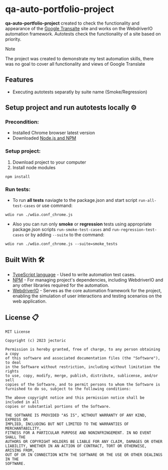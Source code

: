 # qa-auto-portfolio-project

**qa-auto-portfolio-project** created to check the functionality and appearance of the [Google Transalte](https://translate.google.com/) site and works on the WebdriverIO automation framework. Autotests check the functionality of a site based on priority. <!--In addition to functional tests, there are also non-functional tests for checking appearance by comparing screenshots (UI Regression Tests)-->

> [!NOTE]
> The project was created to demonstrate my test automation skills, there was no goal to cover all functionality and views of Google Translate

## Features 
- Executing autotests separatly by suite name (Smoke/Regression<!-- /UI Comparison-->)
<!-- - Running tests on Chrome and Firefox browsers
- UI Comparison autotests that allows to compare current view with predefined scrennshot 
ADD UI COMPARISON PHOTO
- Remote autotests run on CircleCI -->

## Setup project and run autotests locally ⚙️
### Precondition:
- Installed Chrome browser latest version
- Downloaded [Node.js and NPM](https://radixweb.com/blog/installing-npm-and-nodejs-on-windows-and-mac)

### Setup project:
1. Download project to your computer
2. Install node modules
```
npm install
```

### Run tests:
<!-- (Add command for starting from dif browsers later) -->
- To run **all tests** naviagte to the package.json and start script `run-all-test-cases` or use command:
```
wdio run ./wdio.conf_chrome.js
```

- Also you can run only **smoke** or **regression** tests using appropriate package.json scripts `run-smoke-test-cases` and `run-regression-test-cases` or by adding `--suite` to the command:
```
wdio run ./wdio.conf_chrome.js --suite=smoke_tests
```
<!-- ADD UI REGRESSION LATER -->

## Built With 🛠
- [TypeScript language](https://www.typescriptlang.org/) - Used to write automation test cases.
- [NPM](https://www.npmjs.com/) - For managing project's dependencies, including WebdriverIO and any other libraries required for the automation.
- [WebdriverIO](https://webdriver.io/uk/) - Serves as the core automation framework for the project, enabling the simulation of user interactions and testing scenarios on the web application.
<!-- - [Pixelmatch library](https://github.com/mapbox/pixelmatch) - is utilized for visual regression testing. It allows to compare screenshots of your app UI, detecting any unexpected visual differences. -->

## License 📋

```
MIT License

Copyright (c) 2023 jectoric

Permission is hereby granted, free of charge, to any person obtaining a copy
of this software and associated documentation files (the "Software"), to deal
in the Software without restriction, including without limitation the rights
to use, copy, modify, merge, publish, distribute, sublicense, and/or sell
copies of the Software, and to permit persons to whom the Software is
furnished to do so, subject to the following conditions:

The above copyright notice and this permission notice shall be included in all
copies or substantial portions of the Software.

THE SOFTWARE IS PROVIDED "AS IS", WITHOUT WARRANTY OF ANY KIND, EXPRESS OR
IMPLIED, INCLUDING BUT NOT LIMITED TO THE WARRANTIES OF MERCHANTABILITY,
FITNESS FOR A PARTICULAR PURPOSE AND NONINFRINGEMENT. IN NO EVENT SHALL THE
AUTHORS OR COPYRIGHT HOLDERS BE LIABLE FOR ANY CLAIM, DAMAGES OR OTHER
LIABILITY, WHETHER IN AN ACTION OF CONTRACT, TORT OR OTHERWISE, ARISING FROM,
OUT OF OR IN CONNECTION WITH THE SOFTWARE OR THE USE OR OTHER DEALINGS IN THE
SOFTWARE.
```